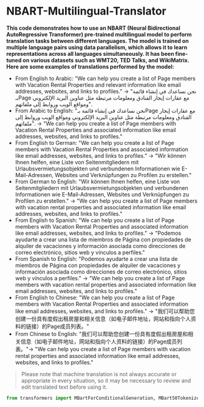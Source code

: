 # NBART-Multilingual-Translator

**This code demonstrates how to use an NBART (Neural Bidirectional AutoRegressive Transformer) pre-trained multilingual model to perform translation tasks between different languages. The model is trained on multiple language pairs using data parallelism, which allows it to learn representations across all languages simultaneously. It has been fine-tuned on various datasets such as WMT20, TED Talks, and WikiMatrix. Here are some examples of translations performed by the model:**

 * From English to Arabic: "We can help you create a list of Page members with Vacation Rental Properties and relevant information like email addresses, websites, and links to profiles." → "نحن نساعدك في إنشاء قائمة بـPage مع عقارات إيجار الفنادق ومعلومات مرتبطة مثل عناوين البريد الإلكتروني ومواقع الويب وروابط إلى ملفاتهم".
 * From Arabic to English: "نحن نساعدك في إنشاء قائمة بـPage مع عقارات إيجار الفنادق ومعلومات مرتبطة مثل عناوين البريد الإلكتروني ومواقع الويب وروابط إلى ملفاتهم". → "We can help you create a list of Page members with Vacation Rental Properties and associated information like email addresses, websites, and links to profiles."
 * From English to German: "We can help you create a list of Page members with Vacation Rental Properties and associated information like email addresses, websites, and links to profiles." → "Wir können Ihnen helfen, eine Liste von Seitenmitgliedern mit Urlaubsvermietungsobjekten und verbundenen Informationen wie E-Mail-Adressen, Websites und Verknüpfungen zu Profilen zu erstellen."
 * From German to English: "Wir können Ihnen helfen, eine Liste von Seitenmitgliedern mit Urlaubsvermietungsobjekten und verbundenen Informationen wie E-Mail-Adressen, Websites und Verknüpfungen zu Profilen zu erstellen." → "We can help you create a list of Page members with vacation rental properties and associated information like email addresses, websites, and links to profiles."
 * From English to Spanish: "We can help you create a list of Page members with Vacation Rental Properties and associated information like email addresses, websites, and links to profiles." → "Podemos ayudarte a crear una lista de miembros de Página con propiedades de alquiler de vacaciones y información asociada como direcciones de correo electrónico, sitios web y vínculos a perfiles."
 * From Spanish to English: "Podemos ayudarte a crear una lista de miembros de Página con propiedades de alquiler de vacaciones y información asociada como direcciones de correo electrónico, sitios web y vínculos a perfiles." → "We can help you create a list of Page members with vacation rental properties and associated information like email addresses, websites, and links to profiles."
 * From English to Chinese: "We can help you create a list of Page members with Vacation Rental Properties and associated information like email addresses, websites, and links to profiles." → "我们可以帮助您创建一份具有度假出租房屋和相关信息（如电子邮件地址，网站和指向个人资料的链接）的Page成员列表。"
 * From Chinese to English: "我们可以帮助您创建一份具有度假出租房屋和相关信息（如电子邮件地址，网站和指向个人资料的链接）的Page成员列表。"→ "We can help you create a list of Page members with vacation rental properties and associated information like email addresses, websites, and links to profiles."

> Please note that machine translation is not always accurate or appropriate in every situation, so it may be necessary to review and edit translated text before using it.


```Python
from transformers import MBartForConditionalGeneration, MBart50TokenizerFast
```
